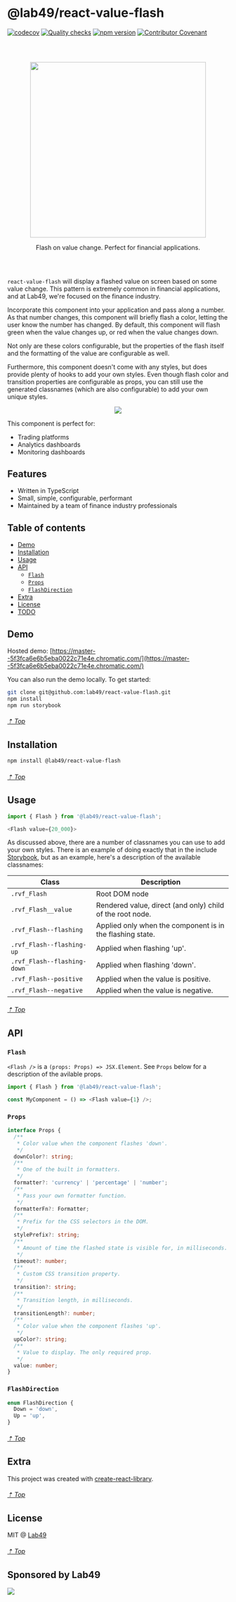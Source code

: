 # @lab49/react-value-flash

[![codecov](https://codecov.io/gh/lab49/react-value-flash/branch/master/graph/badge.svg)](https://codecov.io/gh/lab49/react-value-flash) [![Quality checks](https://github.com/lab49/react-value-flash/actions/workflows/quality.yml/badge.svg)](https://github.com/lab49/react-value-flash/actions/workflows/quality.yml) [![npm version](https://img.shields.io/npm/v/@lab49/react-value-flash?label=version&color=%2354C536&logo=npm)](https://www.npmjs.com/package/@lab49/react-value-flash) [![Contributor Covenant](https://img.shields.io/badge/Contributor%20Covenant-v2.0%20adopted-ff69b4.svg)](code_of_conduct.md)

<h3>&nbsp;</h3>
<p align="center">
  <img src="https://github.com/lab49/react-value-flash/blob/f5329bea47bd6635a86b9ae7ff3eb07003f61ed1/.github/react-value-flash.png?raw=true" width="400">
	<p align="center">Flash on value change. Perfect for financial applications.</p>
</p>
<h3>&nbsp;</h3>

`react-value-flash` will display a flashed value on screen based on some value change. This pattern is extremely common in financial applications, and at Lab49, we're focused on the finance industry.

Incorporate this component into your application and pass along a number. As that number changes, this component will briefly flash a color, letting the user know the number has changed. By default, this component will flash green when the value changes up, or red when the value changes down.

Not only are these colors configurable, but the properties of the flash itself and the formatting of the value are configurable as well.

Furthermore, this component doesn't come with any styles, but does provide plenty of hooks to add your own styles. Even though flash color and transition properties are configurable as props, you can still use the generated classnames (which are also configurable) to add your own unique styles.

<p align="center">
  <img src="https://github.com/lab49/react-value-flash/blob/f5329bea47bd6635a86b9ae7ff3eb07003f61ed1/.github/motion.gif?raw=true">
</p>

This component is perfect for:

- Trading platforms
- Analytics dashboards
- Monitoring dashboards

## Features

- Written in TypeScript
- Small, simple, configurable, performant
- Maintained by a team of finance industry professionals

## Table of contents

- [Demo](#demo)
- [Installation](#installation)
- [Usage](#usage)
- [API](#api)
	- [`Flash`](#Flash)
  - [`Props`](#Props)
  - [`FlashDirection`](#FlashDirection)
- [Extra](#extra)
- [License](#License)
- [TODO](#TODO)

## Demo

Hosted demo: [https://master--5f3fca6e6b5eba0022c71e4e.chromatic.com/](https://master--5f3fca6e6b5eba0022c71e4e.chromatic.com/)

You can also run the demo locally. To get started:

```sh
git clone git@github.com:lab49/react-value-flash.git
npm install
npm run storybook
```

###### [⇡ Top](#table-of-contents)

## Installation

```sh
npm install @lab49/react-value-flash
```

###### [⇡ Top](#table-of-contents)

## Usage

```js
import { Flash } from '@lab49/react-value-flash';

<Flash value={20_000}>
```

As discussed above, there are a number of classnames you can use to add your own styles. There is an example of doing exactly that in the include [Storybook](./stories/Flash.stories.tsx), but as an example, here's a description of the available classnames:

| Class | Description |
| --- | --- |
| `.rvf_Flash` | Root DOM node |
| `.rvf_Flash__value` | Rendered value, direct (and only) child of the root node. |
| `.rvf_Flash--flashing` | Applied only when the component is in the flashing state. |
| `.rvf_Flash--flashing-up` | Applied when flashing 'up'. |
| `.rvf_Flash--flashing-down` | Applied when flashing 'down'. |
| `.rvf_Flash--positive` | Applied when the value is positive. |
| `.rvf_Flash--negative` | Applied when the value is negative. |

###### [⇡ Top](#table-of-contents)

## API

### `Flash`

`<Flash />` is a `(props: Props) => JSX.Element`. See `Props` below for a description of the avilable props.

```ts
import { Flash } from '@lab49/react-value-flash';

const MyComponent = () => <Flash value={1} />;
```

### `Props`

```ts
interface Props {
  /**
   * Color value when the component flashes 'down'.
   */
  downColor?: string;
  /**
   * One of the built in formatters.
   */
  formatter?: 'currency' | 'percentage' | 'number';
  /**
   * Pass your own formatter function.
   */
  formatterFn?: Formatter;
  /**
   * Prefix for the CSS selectors in the DOM.
   */
  stylePrefix?: string;
  /**
   * Amount of time the flashed state is visible for, in milliseconds.
   */
  timeout?: number;
  /**
   * Custom CSS transition property.
   */
  transition?: string;
  /**
   * Transition length, in milliseconds.
   */
  transitionLength?: number;
  /**
   * Color value when the component flashes 'up'.
   */
  upColor?: string;
  /**
   * Value to display. The only required prop.
   */
  value: number;
}
```

### `FlashDirection`

```ts
enum FlashDirection {
  Down = 'down',
  Up = 'up',
}
```

###### [⇡ Top](#table-of-contents)

## Extra

This project was created with [create-react-library](https://github.com/transitive-bullshit/create-react-library).

###### [⇡ Top](#table-of-contents)

## License

MIT @ [Lab49](https://lab49.com)

###### [⇡ Top](#table-of-contents)

## Sponsored by Lab49

<a href="https://lab49.com">
  <img src="https://www.lab49.com/wp-content/uploads/2020/06/logo.svg" />
</a>
